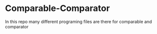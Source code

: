 # Comparable-Comparator
In this repo many different programing files are there for comparable and comparator
